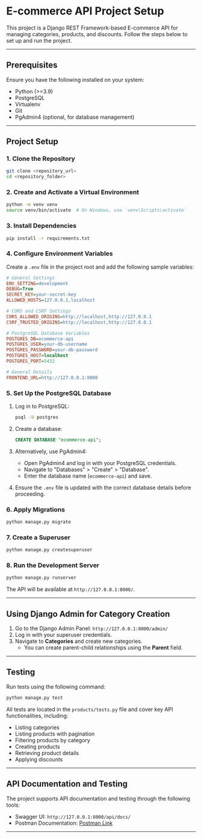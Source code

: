 # E-commerce API Project Setup

This project is a Django REST Framework-based E-commerce API for managing categories, products, and discounts. Follow the steps below to set up and run the project.

---

## Prerequisites

Ensure you have the following installed on your system:

- Python (>=3.9)
- PostgreSQL
- Virtualenv
- Git
- PgAdmin4 (optional, for database management)

---

## Project Setup

### 1. Clone the Repository

```bash
git clone <repository_url>
cd <repository_folder>
```

### 2. Create and Activate a Virtual Environment

```bash
python -m venv venv
source venv/bin/activate  # On Windows, use `venv\Scripts\activate`
```

### 3. Install Dependencies

```bash
pip install -r requirements.txt
```

### 4. Configure Environment Variables

Create a `.env` file in the project root and add the following sample variables:

```ini
# General Settings
ENV_SETTING=development
DEBUG=True
SECRET_KEY=your-secret-key
ALLOWED_HOSTS=127.0.0.1,localhost

# CORS and CSRF Settings
CORS_ALLOWED_ORIGINS=http://localhost,http://127.0.0.1
CSRF_TRUSTED_ORIGINS=http://localhost,http://127.0.0.1

# PostgreSQL Database Variables
POSTGRES_DB=ecommerce-api
POSTGRES_USER=your-db-username
POSTGRES_PASSWORD=your-db-password
POSTGRES_HOST=localhost
POSTGRES_PORT=5432

# General Details
FRONTEND_URL=http://127.0.0.1:8000
```

### 5. Set Up the PostgreSQL Database

1. Log in to PostgreSQL:
   ```bash
   psql -U postgres
   ```

2. Create a database:
   ```sql
   CREATE DATABASE "ecommerce-api";
   ```

3. Alternatively, use PgAdmin4:
   - Open PgAdmin4 and log in with your PostgreSQL credentials.
   - Navigate to "Databases" > "Create" > "Database".
   - Enter the database name (`ecommerce-api`) and save.

4. Ensure the `.env` file is updated with the correct database details before proceeding.

### 6. Apply Migrations

```bash
python manage.py migrate
```

### 7. Create a Superuser

```bash
python manage.py createsuperuser
```

### 8. Run the Development Server

```bash
python manage.py runserver
```

The API will be available at `http://127.0.0.1:8000/`.

---

## Using Django Admin for Category Creation

1. Go to the Django Admin Panel: `http://127.0.0.1:8000/admin/`
2. Log in with your superuser credentials.
3. Navigate to **Categories** and create new categories.
   - You can create parent-child relationships using the **Parent** field.

---

## Testing

Run tests using the following command:

```bash
python manage.py test
```

All tests are located in the `products/tests.py` file and cover key API functionalities, including:

- Listing categories
- Listing products with pagination
- Filtering products by category
- Creating products
- Retrieving product details
- Applying discounts

---

## API Documentation and Testing

The project supports API documentation and testing through the following tools:

- Swagger UI: `http://127.0.0.1:8000/api/docs/`
- Postman Documentation: [Postman Link](https://documenter.getpostman.com/view/12478388/2sAYJ99J1q#d7a7413d-8fd3-4d07-8eb4-261883a8381d)

---
